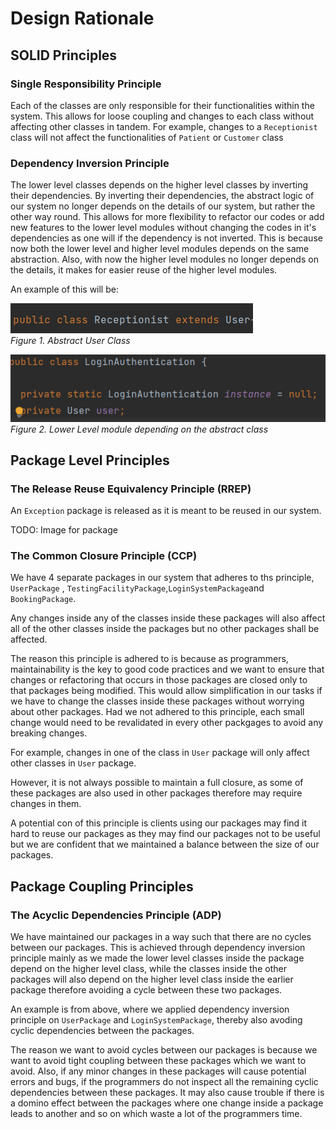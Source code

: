 # Design Rationale

## SOLID Principles

### Single Responsibility Principle

Each of the classes are only responsible for their functionalities within the system. This allows
for loose coupling and changes to each class without affecting other classes in tandem. For example,
changes to a `Receptionist` class will not affect the functionalities of `Patient` or `Customer`
class

### Dependency Inversion Principle

The lower level classes depends on the higher level classes by inverting their dependencies. By
inverting their dependencies, the abstract logic of our system no longer depends on the details of
our system, but rather the other way round. This allows for more flexibility to refactor our codes
or add new features to the lower level modules without changing the codes in it's dependencies as
one will if the dependency is not inverted. This is because now both the lower level and higher
level modules depends on the same abstraction. Also, with now the higher level modules no longer
depends on the details, it makes for easier reuse of the higher level modules.

An example of this will be:

![alt text](markdown_images/dip1.png)\
*Figure 1. Abstract User Class*

![alt text](markdown_images/dip2.png)\
*Figure 2. Lower Level module depending on the abstract class*

## Package Level Principles

### The Release Reuse Equivalency Principle (RREP)

An `Exception` package is released as it is meant to be reused in our system.

TODO: Image for package

### The Common Closure Principle (CCP)

We have 4 separate packages in our system that adheres to ths principle, `UserPackage`
, `TestingFacilityPackage`,`LoginSystemPackage`and `BookingPackage`.

Any changes inside any of the classes inside these packages will also affect all of the other
classes inside the packages but no other packages shall be affected.

The reason this principle is adhered to is because as programmers, maintainability is the key to
good code practices and we want to ensure that changes or refactoring that occurs in those packages
are closed only to that packages being modified. This would allow simplification in our tasks if we
have to change the classes inside these packages without worrying about other packages. Had we not
adhered to this principle, each small change would need to be revalidated in every other packgages
to avoid any breaking changes.

For example, changes in one of the class in `User` package will only affect other classes in `User`
package.

However, it is not always possible to maintain a full closure, as some of these packages are also
used in other packages therefore may require changes in them.

A potential con of this principle is clients using our packages may find it hard to reuse our
packages as they may find our packages not to be useful but we are confident that we maintained a
balance between the size of our packages.

## Package Coupling Principles

### The Acyclic Dependencies Principle (ADP)

We have maintained our packages in a way such that there are no cycles between our packages. This is
achieved through dependency inversion principle mainly as we made the lower level classes inside the
package depend on the higher level class, while the classes inside the other packages will also
depend on the higher level class inside the earlier package therefore avoiding a cycle between these
two packages.

An example is from above, where we applied dependency inversion principle on `UserPackage`
and `LoginSystemPackage`, thereby also avoding cyclic dependencies between the packages.

The reason we want to avoid cycles between our packages is because we want to avoid tight coupling
between these packages which we want to avoid. Also, if any minor changes in these packages will
cause potential errors and bugs, if the programmers do not inspect all the remaining cyclic
dependencies between these packages. It may also cause trouble if there is a domino effect between
the packages where one change inside a package leads to another and so on which waste a lot of the
programmers time.


